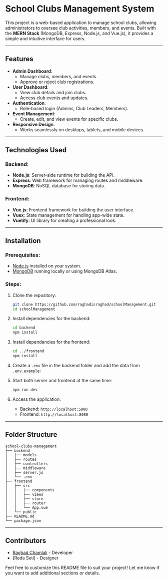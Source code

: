 # School Clubs Management System

This project is a web-based application to manage school clubs, allowing administrators to oversee club activities, members, and events. Built with the **MERN Stack** (MongoDB, Express, Node.js, and Vue.js), it provides a simple and intuitive interface for users.

---

## Features

- **Admin Dashboard**:
  - Manage clubs, members, and events.
  - Approve or reject club registrations.
- **User Dashboard**:
  - View club details and join clubs.
  - Access club events and updates.
- **Authentication**:
  - Role-based login (Admins, Club Leaders, Members).
- **Event Management**:
  - Create, edit, and view events for specific clubs.
- **Responsive Design**:
  - Works seamlessly on desktops, tablets, and mobile devices.

---

## Technologies Used

### Backend:
- **Node.js**: Server-side runtime for building the API.
- **Express**: Web framework for managing routes and middleware.
- **MongoDB**: NoSQL database for storing data.

### Frontend:
- **Vue.js**: Frontend framework for building the user interface.
- **Vuex**: State management for handling app-wide state.
- **Vuetify**: UI library for creating a professional look.

---

## Installation

### Prerequisites:
- [Node.js](https://nodejs.org/) installed on your system.
- [MongoDB](https://www.mongodb.com/) running locally or using MongoDB Atlas.

### Steps:

1. Clone the repository:
   ```bash
   git clone https://github.com/raghadisraghad/schoolManagement.git
   cd schoolManagement
   ```

2. Install dependencies for the backend:
   ```bash
   cd backend
   npm install
   ```

3. Install dependencies for the frontend:
   ```bash
   cd ../frontend
   npm install
   ```

4. Create a `.env` file in the backend folder and add the data from `.env.example`:

5. Start both server and frontend at the same time:
   ```bash
   npm run dev
   ```

6. Access the application:
   - Backend: `http://localhost:5000`
   - Frontend: `http://localhost:8080`

---

## Folder Structure

```
school-clubs-management
├── backend
│   ├── models
│   ├── routes
│   ├── controllers
│   ├── middleware
│   ├── server.js
│   └── .env
├── frontend
│   ├── src
│   │   ├── components
│   │   ├── views
│   │   ├── store
│   │   ├── router
│   │   └── App.vue
│   └── public
├── README.md
└── package.json
```

---

## Contributors

- [Raghad Chamlali](https://github.com/raghadisraghad) - Developer
- [Reda Seti] - Designer

Feel free to customize this README file to suit your project! Let me know if you want to add additional sections or details.